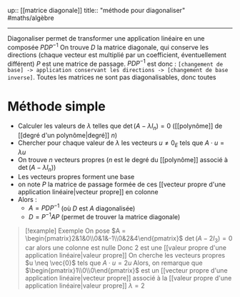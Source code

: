 up:: [[matrice diagonale]] 
title:: "méthode pour diagonaliser"
#maths/algèbre 

---
Diagonaliser permet de transformer une application linéaire en une composée $P D P ^{-1}$
On trouve $D$ la matrice diagonale, qui conserve les directions (chaque vecteur est multiplié par un coefficient, éventuellement différent)
$P$ est une matrice de passage.
$P D P ^{-1}$ est donc : `[changement de base] -> application conservant les directions -> [changement de base inverse]`.
Toutes les matrices ne sont pas diagonalisables, donc toutes 
# Méthode simple 
 - Calculer les valeurs de $\lambda$ telles que $\mathrm{\det} \left( A - \lambda I_{n} \right) = 0$ ([[polynôme]] de [[degré d'un polynôme|degré]] $n$)
 - Chercher pour chaque valeur de $\lambda$ les vecteurs $u \neq 0_{E}$ tels que $A \cdot u = \lambda u$
 - On trouve $n$ vecteurs propres ($n$ est le degré du [[polynôme]] associé à $\det(A - \lambda I_{n})$)
 - Les vecteurs propres forment une base 
 - on note $P$ la matrice de passage formée de ces [[vecteur propre d'une application linéaire|vecteur propre]] en colonne 
 - Alors :
     - $A = PDP^{-1}$ (où $D$ est $A$ diagonalisée)
     - $D = P ^{-1} A P$ (permet de trouver la matrice diagonale)
> [!example] Exemple 
> On pose $A = \begin{pmatrix}2&1&0\\0&1&-1\\0&2&4\end{pmatrix}$
> $\det (A - 2 I_{3}) = 0$ car alors une colonne est nulle
> Donc $2$ est une [[valeur propre d'une application linéaire|valeur propre]] 
> On cherche les vecteurs propres $u \neq \vec{0}$ tels que $A \cdot u = 2u$
> Alors, on remarque que $\begin{pmatrix}1\\0\\0\end{pmatrix}$ est un [[vecteur propre d'une application linéaire|vecteur propre]] associé à la [[valeur propre d'une application linéaire|valeur propre]] $\lambda = 2$
> 

